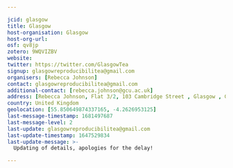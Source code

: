 ```yaml
---

jcid: glasgow
title: Glasgow
host-organisation: Glasgow
host-org-url: 
osf: qv8jp
zotero: 9WQVIZBV
website: 
twitter: https://twitter.com/GlasgowTea
signup: glasgowreproducibilitea@gmail.com
organisers: [Rebecca Johnson]
contact: glasgowreproducibilitea@gmail.com
additional-contact: [rebecca.johnson@gcu.ac.uk]
address: [Rebecca Johnson, Flat 3/2, 103 Cambridge Street , Glasgow , G3 6RU]
country: United Kingdom
geolocation: [55.850649874337165, -4.2626953125]
last-message-timestamp: 1681497687
last-message-level: 2
last-update: glasgowreproducibilitea@gmail.com
last-update-timestamp: 1647529834
last-update-message: >-
  Updating of details, apologies for the delay! 

---
```



